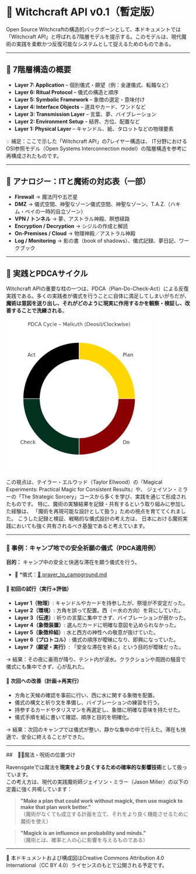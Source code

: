 # 🧠 Witchcraft API v0.1（暫定版）

Open Source Witchcraftの構造的バックボーンとして、本ドキュメントでは「Witchcraft API」と呼ばれる7階層モデルを提示する。このモデルは、現代魔術の実践を柔軟かつ反復可能なシステムとして捉えるためのものである。

---

## 🔧 7階層構造の概要

- **Layer 7: Application** – 個別儀式・願望（例：金運儀式、転職など）
- **Layer 6: Ritual Protocol** – 儀式の構造と順序
- **Layer 5: Symbolic Framework** – 象徴の選定・意味付け
- **Layer 4: Interface Objects** – 道具やカード、ワンドなど
- **Layer 3: Transmission Layer** – 言葉、夢、バイブレーション
- **Layer 2: Environment Setup** – 結界、方位、配置など
- **Layer 1: Physical Layer** – キャンドル、紙、タロットなどの物理要素

💡 補足：ここで示した「Witchcraft API」の7レイヤー構造は、
IT分野におけるOSI参照モデル（Open Systems Interconnection model）の階層構造を参考に再構成されたものです。

---

## 🔄 アナロジー：ITと魔術の対応表（一部）

- **Firewall** → 魔法円や五芒星
- **DMZ** → 儀式空間、神聖なゾーン儀式空間、神聖なゾーン、T.A.Z.（ハキム・ベイの一時的自立ゾーン）
- **VPN / トンネル** → 夢、アストラル神殿、瞑想経路
- **Encryption / Decryption** → シジルの作成と解読
- **On-Premises / Cloud** → 物理神殿／アストラル神殿
- **Log / Monitoring** → 影の書（book of shadows）、儀式記録、夢日記、ワークブック

---

## 🔁 実践とPDCAサイクル

Witchcraft APIの重要な柱の一つは、PDCA（Plan-Do-Check-Act）による反復実践である。多くの実践者が儀式を行うことに自体に満足してしまいがちだが、**魔術は意図を送り出し、それがどのように現実に作用するかを観察・検証し、改善することで洗練される**。

<img src="pdca_malkuth_clockwise.png" width="400">

この視点は、テイラー・エルウッド（Taylor Ellwood）の『Magical Experiments: Practical Magic for Consistent Results』や、
ジェイソン・ミラーの「The Strategic Sorcery」コースから多くを学び、実践を通じて形成されたものです。
特に、魔術の実験結果を記録・共有するという取り組みに参加した経験は、
「魔術を再現可能な設計として扱う」ための視点を育ててくれました。
こうした記録と検証、戦略的な儀式設計の考え方は、
日本における魔術実践においても強く共有されるべき基盤であると考えています。

---

### 📘 事例：キャンプ地での安全祈願の儀式（PDCA適用例）

**目的：** キャンプ中の安全と快適な滞在を願う儀式を行う。
- 📜 *儀式：[🔗 prayer_to_campground.md](https://github.com/ravensgate-tux/prayer_to_campground/blob/main/README.md)
  
#### 🔹 初回の試行（実行→評価）

- **Layer 1（物理）**: キャンドルやカードを持参したが、祭壇が不安定だった。  
- **Layer 2（環境）**: 方角を誤って配置。西（＝水の方向）を背にしていた。  
- **Layer 3（伝達）**: 祈りの言葉に集中できず、バイブレーションが弱かった。  
- **Layer 4（象徴装置）**: 選んだカードに明確な意図を込められなかった。  
- **Layer 5（象徴枠組）**: 水と西方の神性への敬意が抜けていた。  
- **Layer 6（プロトコル）**: 儀式の順序が曖昧になり、即興になっていた。  
- **Layer 7（願望・実行）**: 「安全な滞在を祈る」という目的が曖昧だった。  

→ 結果：その夜に豪雨が降り、テント内が浸水。クラクションや周囲の騒音で儀式にも集中できず、心が乱れた。

#### 🔸 次回への改善（計画→再実行）

- 方角と天候の確認を事前に行い、西に水に関する象徴を配置。  
- 儀式の構文と祈り文を準備し、バイブレーションの練習を行う。  
- 持参するカードやタリスマンを再選定し、象徴に明確な意味を持たせた。  
- 儀式手順を紙に書いて確認、順序と目的を明確化。  

→ 結果：次回のキャンプでは儀式が整い、静かな集中の中で行えた。滞在も快適で、安全に終えることができた。

---

##　🧙‍♀️魔法・呪術の位置づけ

Ravensgateでは魔法を**現実をより良くするための確率的な影響技術**として扱っています。  
この考え方は、現代の実践魔術師ジェイソン・ミラー（Jason Miller）の以下の定義に強く共鳴しています：

> **"Make a plan that could work without magick, then use magick to make that plan work better."**  
> （魔術がなくても成立する計画を立て、それをより良く機能させるために魔術を使え）

> **"Magick is an influence on probability and minds."**  
> （魔術とは、確率と人の心に影響を与えるものである）

---

📝 本ドキュメントおよび構成図はCreative Commons Attribution 4.0 International（CC BY 4.0）ライセンスのもとで公開される予定です。
